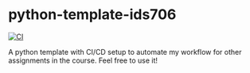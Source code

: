# python-template-ids706


[![CI](https://github.com/farazjawedd/python-template-ids706/actions/workflows/cicd.yml/badge.svg)](https://github.com/farazjawedd/python-template-ids706/actions/workflows/cicd.yml)

A python template with CI/CD setup to automate my workflow for other assignments in the course. Feel free to use it!
